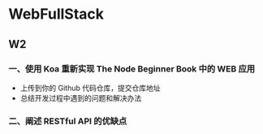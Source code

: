 # WebFullStack

## W2

### 一、使用 Koa 重新实现 The Node Beginner Book 中的 WEB 应用
- 上传到你的 Github 代码仓库，提交仓库地址
- 总结开发过程中遇到的问题和解决办法
   
### 二、阐述 RESTful API 的优缺点

